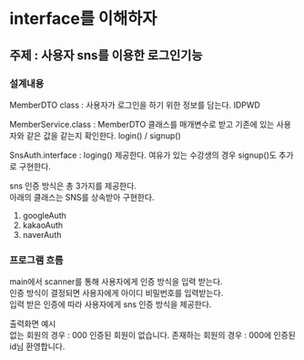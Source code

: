 # interface를 이해하자

## 주제 : 사용자 sns를 이용한 로그인기능

### 설계내용
MemberDTO class : 사용자가 로그인을 하기 위한 정보를 담는다. IDPWD

MemberService.class : MemberDTO 클래스를 매개변수로 받고 기존에 있는 사용자와
같은 값을 같는지 확인한다. login() / signup()

SnsAuth.interface : loging() 제공한다. 여유가 있는 수강생의 경우 signup()도 추가로 구현한다.

sns 인증 방식은 총 3가지를 제공한다.<br>
아래의 클래스는 SNS를 상속받아 구현한다.
1. googleAuth
2. kakaoAuth
3. naverAuth

### 프로그램 흐름
main에서 scanner를 통해 사용자에게 인증 방식을 입력 받는다. <br>
인증 방식이 결정되면 사용자에게 아이디 비밀번호를 입력받는다. <br>
입력 받은 인증에 따라 사용자에게 sns 인증 방식을 제공한다. <br>

출력화면 예시<br>
없는 회원의 경우 : 000 인증된 회원이 없습니다.
존재하는 회원의 경우 : 000에 인증된 id님 환영합니다.